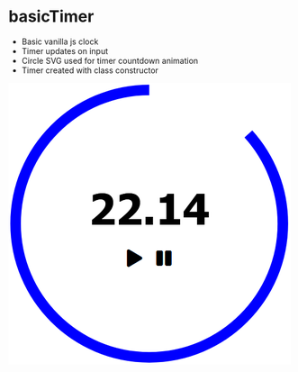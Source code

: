 # basicTimer

<ul>
  <li>Basic vanilla js clock</li>
  <li>Timer updates on input</li>
  <li>Circle SVG used for timer countdown animation</li>
  <li>Timer created with class constructor</li>
</ul>

<img src="timer.png">
